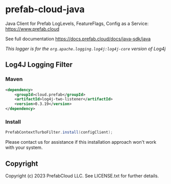 # prefab-cloud-java
Java Client for Prefab LogLevels, FeatureFlags, Config as a Service: https://www.prefab.cloud

See full documentation https://docs.prefab.cloud/docs/java-sdk/java

_This logger is for the `org.apache.logging.log4j:log4j-core` version of Log4j_

## Log4J Logging Filter


### Maven
```xml
<dependency>
    <groupId>cloud.prefab</groupId>
    <artifactId>log4j-two-listener</artifactId>
    <version>0.3.19</version>
</dependency>
```

### Install

```java
PrefabContextTurboFilter.install(configClient);
```

Please contact us for assistance if this installation approach won't work with your system.



## Copyright

Copyright (c) 2023 PrefabCloud LLC. See LICENSE.txt for further details.
